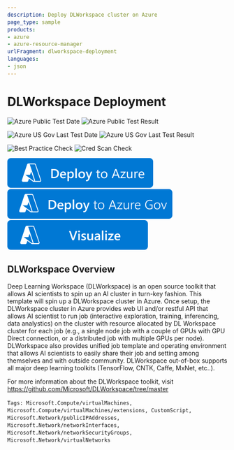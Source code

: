 ```yaml
---
description: Deploy DLWorkspace cluster on Azure
page_type: sample
products:
- azure
- azure-resource-manager
urlFragment: dlworkspace-deployment
languages:
- json
---
```

# DLWorkspace Deployment

![Azure Public Test Date](https://azurequickstartsservice.blob.core.windows.net/badges/application-workloads/dlworkspace/dlworkspace-deployment/PublicLastTestDate.svg)
![Azure Public Test Result](https://azurequickstartsservice.blob.core.windows.net/badges/application-workloads/dlworkspace/dlworkspace-deployment/PublicDeployment.svg)

![Azure US Gov Last Test Date](https://azurequickstartsservice.blob.core.windows.net/badges/application-workloads/dlworkspace/dlworkspace-deployment/FairfaxLastTestDate.svg)
![Azure US Gov Last Test Result](https://azurequickstartsservice.blob.core.windows.net/badges/application-workloads/dlworkspace/dlworkspace-deployment/FairfaxDeployment.svg)

![Best Practice Check](https://azurequickstartsservice.blob.core.windows.net/badges/application-workloads/dlworkspace/dlworkspace-deployment/BestPracticeResult.svg)
![Cred Scan Check](https://azurequickstartsservice.blob.core.windows.net/badges/application-workloads/dlworkspace/dlworkspace-deployment/CredScanResult.svg)

[![Deploy To Azure](https://raw.githubusercontent.com/Azure/azure-quickstart-templates/master/1-CONTRIBUTION-GUIDE/images/deploytoazure.svg?sanitize=true)](https://portal.azure.com/#create/Microsoft.Template/uri/https%3A%2F%2Fraw.githubusercontent.com%2FAzure%2Fazure-quickstart-templates%2Fmaster%2Fapplication-workloads%2Fdlworkspace%2Fdlworkspace-deployment%2Fazuredeploy.json)
[![Deploy To Azure US Gov](https://raw.githubusercontent.com/Azure/azure-quickstart-templates/master/1-CONTRIBUTION-GUIDE/images/deploytoazuregov.svg?sanitize=true)](https://portal.azure.us/#create/Microsoft.Template/uri/https%3A%2F%2Fraw.githubusercontent.com%2FAzure%2Fazure-quickstart-templates%2Fmaster%2Fapplication-workloads%2Fdlworkspace%2Fdlworkspace-deployment%2Fazuredeploy.json)
[![Visualize](https://raw.githubusercontent.com/Azure/azure-quickstart-templates/master/1-CONTRIBUTION-GUIDE/images/visualizebutton.svg?sanitize=true)](http://armviz.io/#/?load=https%3A%2F%2Fraw.githubusercontent.com%2FAzure%2Fazure-quickstart-templates%2Fmaster%2Fapplication-workloads%2Fdlworkspace%2Fdlworkspace-deployment%2Fazuredeploy.json)

## DLWorkspace Overview

Deep Learning Workspace (DLWorkspace) is an open source toolkit that allows AI scientists to spin up an AI cluster in turn-key fashion. This template will spin up a DLWorkspace cluster in Azure. Once setup, the DLWorkspace cluster in Azure provides web UI and/or restful API that allows AI scientist to run job (interactive exploration, training, inferencing, data analystics) on the cluster with resource allocated by DL Workspace cluster for each job (e.g., a single node job with a couple of GPUs with GPU Direct connection, or a distributed job with multiple GPUs per node). DLWorkspace also provides unified job template and operating environment that allows AI scientists to easily share their job and setting among themselves and with outside community. DLWorkspace out-of-box supports all major deep learning toolkits (TensorFlow, CNTK, Caffe, MxNet, etc..).

For more information about the DLWorkspace toolkit, visit https://github.com/Microsoft/DLWorkspace/tree/master

`Tags: Microsoft.Compute/virtualMachines, Microsoft.Compute/virtualMachines/extensions, CustomScript, Microsoft.Network/publicIPAddresses, Microsoft.Network/networkInterfaces, Microsoft.Network/networkSecurityGroups, Microsoft.Network/virtualNetworks`
